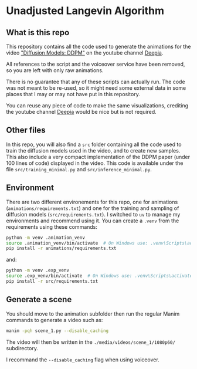 # Unadjusted Langevin Algorithm

## What is this repo

This repository contains all the code used to generate the animations for the video ["Diffusion Models: DDPM"](https://youtu.be/EhndHhIvWWw) on the youtube channel [Deepia](https://www.youtube.com/@Deepia-ls2fo).

All references to the script and the voiceover service have been removed, so you are left with only raw animations.

There is no guarantee that any of these scripts can actually run. The code was not meant to be re-used, so it might need some external data in some places that I may or may not have put in this repository. 

You can reuse any piece of code to make the same visualizations, crediting the youtube channel [Deepia](https://www.youtube.com/@Deepia-ls2fo) would be nice but is not required.

## Other files

In this repo, you will also find a ``src`` folder containing all the code used to train the diffusion models used in the video, and to create new samples. 
This also include a very compact implementation of the DDPM paper (under 100 lines of code) displayed in the video. 
This code is available under the file ``src/training_minimal.py`` and ``src/inference_minimal.py``.

## Environment

There are two different environements for this repo, one for animations (``animations/requirements.txt``) and one for the training and sampling of diffusion models (``src/requirements.txt``). 
I switched to ``uv`` to manage my environments and recommend using it. 
You can create a ``.venv`` from the requirements using these commands:
```bash
python -m venv .animation_venv
source .animation_venv/bin/activate  # On Windows use: .venv\Scripts\activate
pip install -r animations/requirements.txt
```
and: 
```bash
python -m venv .exp_venv
source .exp_venv/bin/activate  # On Windows use: .venv\Scripts\activate
pip install -r src/requirements.txt
```
## Generate a scene

You should move to the animation subfolder then run the regular Manim commands to generate a video such as:

```bash
manim -pqh scene_1.py --disable_caching
```

The video will then be written in the ``./media/videos/scene_1/1080p60/`` subdirectory.

I recommand the ``--disable_caching`` flag when using voiceover.

